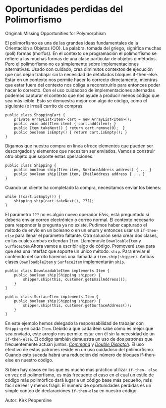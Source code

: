 # Oportunidades perdidas del Polimorfismo

Original: Missing Opportunities for Polymorphism

El polimorfismo es una de las grandes ideas fundamentales de la
Orientación a Objetos (OO). La palabra, tomada del griego, significa
muchas (poli) formas (morfos). En el contexto de programación el
polimorfismo se refiere a las muchas formas de una clase particular de
objetos o métodos. Pero el polimorfismo no es simplemente sobre
implementaciones alternativas. Usado con cuidado, crea diminutos
contextos de ejecución que nos dejan trabajar sin la necesidad de
detallados bloques if-then-else. Estar en un contexto nos permite hacer
lo correcto directamente, mientras que estar fuera del contexto nos
obliga a reconstruirlo para entonces poder hacer lo correcto. Con el uso
cuidadoso de implementaciones alternadas podemos capturar el contexto
que nos ayude a producir menos código que sea más leíble. Esto se
demuestra mejor con algo de código, como el siguiente (e irreal) carrito
de compras:


    public class ShoppingCart {
        private ArrayList<Item> cart = new ArrayList<Item>();
        public void add(Item item) { cart.add(item); }
        public Item takeNext() { return cart.remove(0);  }
        public boolean isEmpty() { return cart.isEmpty(); }
    }

Digamos que nuestra compra en línea ofrece elementos que pueden ser
descargados y elementos que necesitan ser enviados. Vamos a construir
otro objeto que soporte estas operaciones:

    public class Shipping {
        public boolean ship(Item item, SurfaceAddress address) { ... }
        public boolean ship(Item item, EMailAddress address { ... }
    }

Cuando un cliente ha completado la compra, necesitamos enviar los bienes:

    while (!cart.isEmpty()) {
        shipping.ship(cart.takeNext(), ???);
    }

El parámetro `???` no es algún nuevo operador _Elvis_, está preguntado
si debería enviar correo electrónico o correo normal. El contexto
necesario para responder la pregunta ya no existe. Pudimos haber
capturado el método de envío en un boleano o en un enum y entonces usar
un `if-then- else` para llenar el parámetro faltante. Otra solución
sería crear dos clases, en las cuales ambas extiendan `Item`. Llamémosle
`DownloableItem` y `SurfaceItem`.Ahora vamos a escribir algo de código.
Promoveré `Item` para que sea una interfaz que soporte un único método:
`ship`. Para enviar el contenido del carrito haremos una llamada a
`item.ship(shipper)`. Ambas clases `DownloadbleItem` y `SurfaceItem`
implementarán `ship`.

    public class DownloadableItem implements Item {
        public boolean ship(Shipping shipper) {
            shipper.ship(this, customer.getEmailAddress());
        }
    }

    public class SurfaceItem implements Item {
        public boolean ship(Shipping shipper) {
            shipper.ship(this, customer.getSurfaceAddress());
        }
    }

En este ejemplo hemos delegado la responsabilidad de trabajar con
`Shipping` en cada `Item`. Debido a que cada item sabe cómo es mejor que
sea enviado, este arreglo nos permite estar con él sin la necesidad de
un `if-then-else`. El código también demuestra un uso de dos patrones
que frecuentemente actúan juntos: [_Command_][1] y [_Double
Dispatch_][2]. El uso efectivo de estos patrones reside en un uso
cuidadoso del polimorfismo. Cuando esto suceda habrá una reducción del
número de bloques if-then-else en nuestro código.

Si bien hay casos en los que es mucho más práctico utilizar `if-then-
else` en vez del polimorfismo, es más frecuente el caso en el cual un
estilo de código más polimórfico dará lugar a un código base más
pequeño, más fácil de leer y menos frágil. El número de oportunidades
perdidas es un simple conteo de declaraciones `if-then-else` en nuestro
código.


[1]: https://en.wikipedia.org/wiki/Command_pattern
[2]: https://en.wikipedia.org/wiki/Double_dispatch

Autor: Kirk Pepperdine